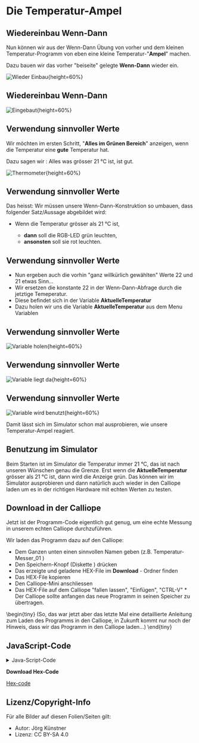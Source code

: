 # Die Temperatur-Ampel


## Wiedereinbau Wenn-Dann


Nun können wir aus der Wenn-Dann Übung von vorher und dem kleinen Temperatur-Programm von eben eine kleine Temperatur-"__Ampel__" machen.

Dazu bauen wir das vorher "beiseite" gelegte __Wenn-Dann__ wieder ein.

![ Wieder Einbau ](./pics/00_WiederEinbau.png){height=60%}

## Wiedereinbau Wenn-Dann

![ Eingebaut ](./pics/01_Eingebaut.png){height=60%}


## Verwendung sinnvoller Werte


 
 Wir möchten im ersten Schritt, "__Alles im Grünen Bereich__" anzeigen, wenn die Temperatur eine __gute__ Temperatur hat.
 
 Dazu sagen wir : Alles was grösser 21 °C ist, ist gut. 

![ Thermometer ](./pics/thermometer1.png){height=60%}


## Verwendung sinnvoller Werte

Das heisst: Wir müssen unsere Wenn-Dann-Konstruktion so umbauen, dass folgender Satz/Aussage abgebildet wird:  

* Wenn die Temperatur grösser als 21 °C ist, 

    * __dann__ soll die RGB-LED grün leuchten, 
    * __ansonsten__ soll sie rot leuchten. 


## Verwendung sinnvoller Werte

* Nun ergeben auch die vorhin "ganz willkürlich gewählten" Werte 22 und 21 etwas Sinn...
* Wir ersetzen die konstante 22 in der Wenn-Dann-Abfrage durch die jetztige Temeperatur.
* Diese befindet sich in der Variable __AktuelleTemperatur__
* Dazu holen wir uns die Variable __AktuelleTemperatur__ aus dem Menu Variablen

## Verwendung sinnvoller Werte

![Variable holen ](./pics/02_VariableHolen.png){height=60%}

## Verwendung sinnvoller Werte

![Variable liegt da ](./pics/03_VariableArbeitsbereich.png){height=60%}


## Verwendung sinnvoller Werte

![Variable wird benutzt](./pics/04_VariableVerwendet.png){height=60%}

Damit lässt sich im Simulator schon mal ausprobieren, wie unsere Temperatur-Ampel reagiert.

## Benutzung im Simulator

Beim Starten ist im Simulator die Temperatur immer 21 °C, das ist nach unseren Wünschen genau die Grenze. 
Erst wenn die __AktuelleTemperatur__ grösser als 21 °C ist, dann wird die Anzeige grün.
Das können wir im Simulator ausprobieren und dann natürlich auch wieder in den Calliope laden um es in der richtigen Hardware mit echten Werten zu testen.



## Download in der Calliope

Jetzt ist der Programm-Code eigentlich gut genug, um eine echte Messung in unserem echten Calliope durchzuführen.

Wir laden das Programm dazu auf den Calliope:

* Dem Ganzen unten einen sinnvollen Namen geben (z.B. Temperatur-Messer_01 )
* Den Speichern-Knopf (Diskette ) drücken
* Das erzeigte und geladene HEX-File im __Download__ - Ordner finden
* Das HEX-File kopieren 
* Den Calliope-Mini anschliessen
* Das HEX-File auf dem Calliope "fallen lassen", "Einfügen", "CTRL-V" * Der Calliope sollte anfangen das neue Programm in seinen Speicher zu übertragen.

\begin{tiny}
(So, das war jetzt aber das letzte Mal eine detaillierte Anleitung zum Laden des Programms in den Calliope, in Zukunft kommt nur noch der Hinweis, dass wir das Programm in den Calliope laden...)
\end{tiny}

## JavaScript-Code

<details>
 <summary>Java-Script-Code</summary>

```js
let AktuelleTemperatur = 0
basic.forever(() => {
    AktuelleTemperatur = input.temperature()
    basic.showNumber(AktuelleTemperatur)
    basic.pause(500)
    basic.showLeds(`
        # . . # #
        . . # . .
        . . # . .
        . . # . .
        . . . # #
        `)
    basic.pause(500)
    basic.clearScreen()
    basic.pause(500)
    if (AktuelleTemperatur > 21) {
        basic.setLedColor(Colors.Green)
    } else {
        basic.setLedColor(Colors.Red)
    }
})

```
</details>

__Download Hex-Code__

[Hex-code](code/mini-TemperaturMesser02.hex)




## Lizenz/Copyright-Info

Für alle Bilder auf diesen Folien/Seiten gilt:

* Autor: Jörg Künstner
* Lizenz: CC BY-SA 4.0

